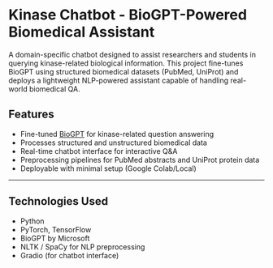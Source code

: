 #  Kinase Chatbot - BioGPT-Powered Biomedical Assistant

A domain-specific chatbot designed to assist researchers and students in querying kinase-related biological information. This project fine-tunes BioGPT using structured biomedical datasets (PubMed, UniProt) and deploys a lightweight NLP-powered assistant capable of handling real-world biomedical QA.

##  Features

- Fine-tuned [BioGPT](https://github.com/microsoft/BioGPT) for kinase-related question answering
- Processes structured and unstructured biomedical data
- Real-time chatbot interface for interactive Q&A
- Preprocessing pipelines for PubMed abstracts and UniProt protein data
- Deployable with minimal setup (Google Colab/Local)

---

##  Technologies Used

- Python
- PyTorch, TensorFlow
- BioGPT by Microsoft
- NLTK / SpaCy for NLP preprocessing
- Gradio (for chatbot interface)
